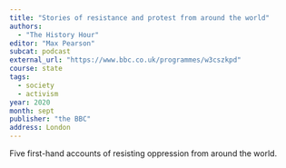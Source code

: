 ```yaml
---
title: "Stories of resistance and protest from around the world"
authors:
  - "The History Hour"
editor: "Max Pearson"
subcat: podcast
external_url: "https://www.bbc.co.uk/programmes/w3cszkpd"
course: state
tags:
  - society
  - activism
year: 2020
month: sept
publisher: "the BBC"
address: London
---
```


Five first-hand accounts of resisting oppression from around the world.
